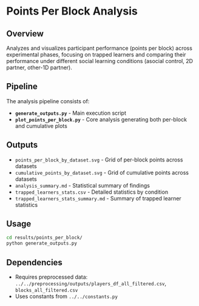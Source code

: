 # Points Per Block Analysis

## Overview
Analyzes and visualizes participant performance (points per block) across experimental phases, focusing on trapped learners and comparing their performance under different social learning conditions (asocial control, 2D partner, other-1D partner).

## Pipeline
The analysis pipeline consists of:
- **`generate_outputs.py`** - Main execution script
- **`plot_points_per_block.py`** - Core analysis generating both per-block and cumulative plots

## Outputs
- `points_per_block_by_dataset.svg` - Grid of per-block points across datasets
- `cumulative_points_by_dataset.svg` - Grid of cumulative points across datasets  
- `analysis_summary.md` - Statistical summary of findings
- `trapped_learners_stats.csv` - Detailed statistics by condition
- `trapped_learners_stats_summary.md` - Summary of trapped learner statistics

## Usage
```bash
cd results/points_per_block/
python generate_outputs.py
```

## Dependencies
- Requires preprocessed data: `../../preprocessing/outputs/players_df_all_filtered.csv`, `blocks_all_filtered.csv`
- Uses constants from `../../constants.py` 